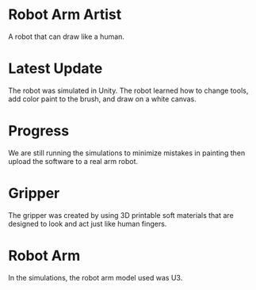 # Robot Arm Artist
A robot that can draw like a human.

# Latest Update
The robot was simulated in Unity. The robot learned how to change tools, add color paint to the brush, and draw on a white canvas.

# Progress
We are still running the simulations to minimize mistakes in painting then upload the software to a real arm robot.

# Gripper
The gripper was created by using 3D printable soft materials that are designed to look and act just like human fingers.

# Robot Arm
In the simulations, the robot arm model used was U3.
